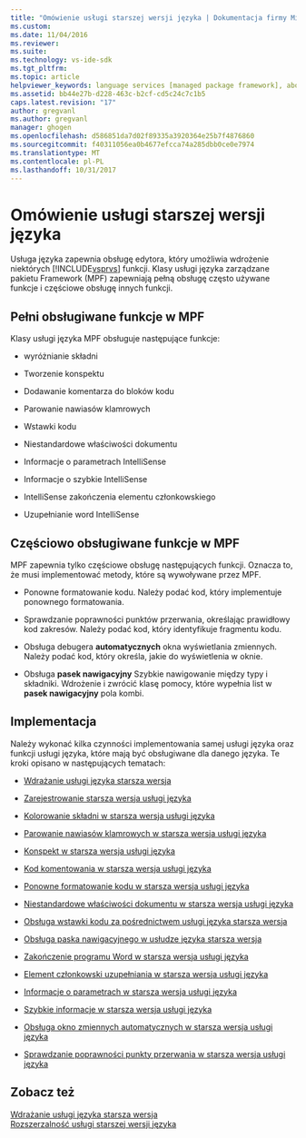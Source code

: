 ```yaml
---
title: "Omówienie usługi starszej wersji języka | Dokumentacja firmy Microsoft"
ms.custom: 
ms.date: 11/04/2016
ms.reviewer: 
ms.suite: 
ms.technology: vs-ide-sdk
ms.tgt_pltfrm: 
ms.topic: article
helpviewer_keywords: language services [managed package framework], about language services
ms.assetid: bb44e27b-d228-463c-b2cf-cd5c24c7c1b5
caps.latest.revision: "17"
author: gregvanl
ms.author: gregvanl
manager: ghogen
ms.openlocfilehash: d586851da7d02f89335a3920364e25b7f4876860
ms.sourcegitcommit: f40311056ea0b4677efcca74a285dbb0ce0e7974
ms.translationtype: MT
ms.contentlocale: pl-PL
ms.lasthandoff: 10/31/2017
---
```

# <a name="legacy-language-service-overview"></a>Omówienie usługi starszej wersji języka
Usługa języka zapewnia obsługę edytora, który umożliwia wdrożenie niektórych [!INCLUDE[vsprvs](../../code-quality/includes/vsprvs_md.md)] funkcji. Klasy usługi języka zarządzane pakietu Framework (MPF) zapewniają pełną obsługę często używane funkcje i częściowe obsługę innych funkcji.  
  
## <a name="fully-supported-features-in-the-mpf"></a>Pełni obsługiwane funkcje w MPF  
 Klasy usługi języka MPF obsługuje następujące funkcje:  
  
-   wyróżnianie składni  
  
-   Tworzenie konspektu  
  
-   Dodawanie komentarza do bloków kodu  
  
-   Parowanie nawiasów klamrowych  
  
-   Wstawki kodu  
  
-   Niestandardowe właściwości dokumentu  
  
-   Informacje o parametrach IntelliSense  
  
-   Informacje o szybkie IntelliSense  
  
-   IntelliSense zakończenia elementu członkowskiego  
  
-   Uzupełnianie word IntelliSense  
  
## <a name="partially-supported-features-in-the-mpf"></a>Częściowo obsługiwane funkcje w MPF  
 MPF zapewnia tylko częściowe obsługę następujących funkcji. Oznacza to, że musi implementować metody, które są wywoływane przez MPF.  
  
-   Ponowne formatowanie kodu. Należy podać kod, który implementuje ponownego formatowania.  
  
-   Sprawdzanie poprawności punktów przerwania, określając prawidłowy kod zakresów. Należy podać kod, który identyfikuje fragmentu kodu.  
  
-   Obsługa debugera **automatycznych** okna wyświetlania zmiennych. Należy podać kod, który określa, jakie do wyświetlenia w oknie.  
  
-   Obsługa **pasek nawigacyjny** Szybkie nawigowanie między typy i składniki. Wdrożenie i zwrócić klasę pomocy, które wypełnia list w **pasek nawigacyjny** pola kombi.  
  
## <a name="implementation"></a>Implementacja  
 Należy wykonać kilka czynności implementowania samej usługi języka oraz funkcji usługi języka, które mają być obsługiwane dla danego języka. Te kroki opisano w następujących tematach:  
  
-   [Wdrażanie usługi języka starsza wersja](../../extensibility/internals/implementing-a-legacy-language-service2.md)  
  
-   [Zarejestrowanie starsza wersja usługi języka](../../extensibility/internals/registering-a-legacy-language-service1.md)  
  
-   [Kolorowanie składni w starsza wersja usługi języka](../../extensibility/internals/syntax-colorizing-in-a-legacy-language-service.md)  
  
-   [Parowanie nawiasów klamrowych w starsza wersja usługi języka](../../extensibility/internals/brace-matching-in-a-legacy-language-service.md)  
  
-   [Konspekt w starsza wersja usługi języka](../../extensibility/internals/outlining-in-a-legacy-language-service.md)  
  
-   [Kod komentowania w starsza wersja usługi języka](../../extensibility/internals/commenting-code-in-a-legacy-language-service.md)  
  
-   [Ponowne formatowanie kodu w starsza wersja usługi języka](../../extensibility/internals/reformatting-code-in-a-legacy-language-service.md)  
  
-   [Niestandardowe właściwości dokumentu w starsza wersja usługi języka](../../extensibility/internals/custom-document-properties-in-a-legacy-language-service.md)  
  
-   [Obsługa wstawki kodu za pośrednictwem usługi języka starsza wersja](../../extensibility/internals/support-for-code-snippets-in-a-legacy-language-service.md)  
  
-   [Obsługa paska nawigacyjnego w usłudze języka starsza wersja](../../extensibility/internals/support-for-the-navigation-bar-in-a-legacy-language-service.md)  
  
-   [Zakończenie programu Word w starsza wersja usługi języka](../../extensibility/internals/word-completion-in-a-legacy-language-service.md)  
  
-   [Element członkowski uzupełniania w starsza wersja usługi języka](../../extensibility/internals/member-completion-in-a-legacy-language-service.md)  
  
-   [Informacje o parametrach w starsza wersja usługi języka](../../extensibility/internals/parameter-info-in-a-legacy-language-service2.md)  
  
-   [Szybkie informacje w starsza wersja usługi języka](../../extensibility/internals/quick-info-in-a-legacy-language-service.md)  
  
-   [Obsługa okno zmiennych automatycznych w starsza wersja usługi języka](../../extensibility/internals/support-for-the-autos-window-in-a-legacy-language-service.md)  
  
-   [Sprawdzanie poprawności punkty przerwania w starsza wersja usługi języka](../../extensibility/internals/validating-breakpoints-in-a-legacy-language-service.md)  
  
## <a name="see-also"></a>Zobacz też  
 [Wdrażanie usługi języka starsza wersja](../../extensibility/internals/implementing-a-legacy-language-service1.md)   
 [Rozszerzalność usługi starszej wersji języka](../../extensibility/internals/legacy-language-service-extensibility.md)